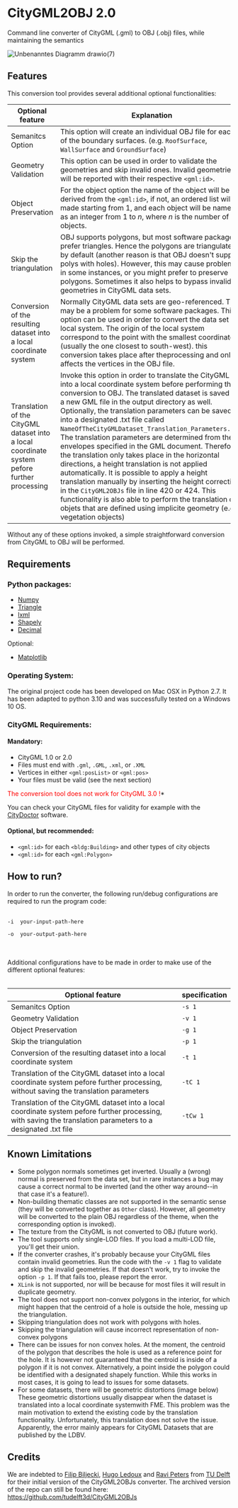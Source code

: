# CityGML2OBJ 2.0
Command line converter of CityGML (.gml) to OBJ (.obj) files, while maintaining the semantics 

![Unbenanntes Diagramm drawio(7)](https://user-images.githubusercontent.com/44395224/233409267-88acb0b3-b8b2-40e5-9b9d-5fa763229956.png)


## Features
This conversion tool provides several additional optional functionalities:

| Optional feature | Explanation |
| -------- | -------- |
| Semanitcs Option| This option will create an individual OBJ file for each of the boundary surfaces. (e.g. `RoofSurface`, `WallSurface` and `GroundSurface`) |
| Geometry Validation | This option can be used in order to validate the geometries and skip invalid ones. Invalid geometries will be reported with their respective `<gml:id>`.|
| Object Preservation | For the object option the name of the object will be derived from the `<gml:id>`, if not, an ordered list will be made starting from 1, and each object will be named as an integer from 1 to *n*, where *n* is the number of objects. |
| Skip the triangulation | OBJ supports polygons, but most software packages prefer triangles. Hence the polygons are triangulated by default (another reason is that OBJ doesn't support polys with holes). However, this may cause problems in some instances, or you might prefer to preserve polygons. Sometimes it also helps to bypass invalid geometries in CityGML data sets. |
| Conversion of the resulting dataset into a local coordinate system | Normally CityGML data sets are geo-referenced. This may be a problem for some software packages. This option can be used in order to convert the data set to a local system. The origin of the local system correspond to the point with the smallest coordinates (usually the one closest to south-west). this conversion takes place after theprocessing and only affects the vertices in the OBJ file. |
| Translation of the CityGML dataset into a local coordinate system pefore further processing |Invoke this option in order to translate the CityGML File into a local coordinate system before performing the conversion to OBJ. The translated dataset is saved as a new GML file in the output directory as well. Optionally, the translation parameters can be saved into a designated .txt file called `NameOfTheCityGMLDataset_Translation_Parameters.txt`. The translation parameters are determined from the envelopes specified in the GML document. Therefore, the translation only takes place in the horizontal directions, a height translation is not applied automatically. It is possible to apply a height translation manually by inserting the height correction in the `CityGML2OBJs` file in line 420 or 424. This functionality is also able to perform the translation of objets that are defined using implicite geometry (e.g vegetation objects)|

Without any of these options invoked, a simple straightforward conversion from CityGML to OBJ will be performed.

## Requirements
### Python packages:

+ [Numpy](http://docs.scipy.org/doc/numpy/user/install.html) 
+ [Triangle](http://dzhelil.info/triangle/)
+ [lxml](http://lxml.de)
+ [Shapely](https://github.com/Toblerity/Shapely)
+ [Decimal](https://docs.python.org/3/library/decimal.html)
  
Optional:

+ [Matplotlib](http://matplotlib.org/users/installing.html)

### Operating System:

The original project code has been developed on Mac OSX in Python 2.7. It has been adapted to python 3.10 and was successfully tested on a Windows 10 OS.

### CityGML Requirements:

#### Mandatory:

+ CityGML 1.0 or 2.0
+ Files must end with `.gml`, `.GML`, `.xml`, or `.XML`
+ Vertices in either `<gml:posList>` or `<gml:pos>`
+ Your files must be valid (see the next section)

<span style="color:red">The conversion tool does not work for CityGML 3.0 !</span>*

You can check your CityGML files for validity for example with the [CityDoctor](https://www.citydoctor.eu/de/startseite.html) software.

#### Optional, but recommended:

+ `<gml:id>` for each `<bldg:Building>` and other types of city objects
+ `<gml:id>` for each `<gml:Polygon>`

## How to run?
In order to run the converter, the following run/debug configurations are required to run the program code:
<br></br>



  
  `-i  your-input-path-here` 
  
  `-o  your-output-path-here` 
  

  

<br></br>
Additional configurations have to be made in order to make use of the different optional features:
<br></br>

| Optional feature | specification |
| -------- | -------- |
| Semanitcs Option|`-s 1`|
| Geometry Validation | `-v 1`|
| Object Preservation | `-g 1`|
| Skip the triangulation | `-p 1`|
| Conversion of the resulting dataset into a local coordinate system | `-t 1`|
| Translation of the CityGML dataset into a local coordinate system pefore further processing, without saving the translation parameters|`-tC 1`|
| Translation of the CityGML dataset into a local coordinate system pefore further processing, with saving the translation parameters to a designated .txt file|`-tCw 1`|

## Known Limitations

* Some polygon normals sometimes get inverted. Usually a (wrong) normal is preserved from the data set, but in rare instances a bug may cause a correct normal to be inverted (and the other way around--in that case it's a feature!).
* Non-building thematic classes are not supported in the semantic sense (they will be converted together as `Other` class). However, all geometry will be converted to the plain OBJ regardless of the theme, when the corresponding option is invoked).
* The texture from the CityGML is not converted to OBJ (future work).
* The tool supports only single-LOD files. If you load a multi-LOD file, you'll get their union.
* If the converter crashes, it's probably because your CityGML files contain invalid geometries. Run the code with the `-v 1` flag to validate and skip the invalid geometries. If that doesn't work, try to invoke the option `-p 1`. If that fails too, please report the error.
* `XLink` is not supported, nor will be because for most files it will result in duplicate geometry. 
* The tool does not support non-convex polygons in the interior, for which might happen that the centroid of a hole is outside the hole, messing up the triangulation.
* Skipping triangulation does not work with polygons with holes.
* Skipping the triangulation will cause incorrect representation of non-convex polygons
* There can be issues for non convex holes. At the moment, the centroid of the polygon that describes the hole is used as a reference point for the hole. It is however not guaranteed that the centroid is inside of a polygon if it is not convex. Alternatively, a point inside the polygon could be identified with a designated shapely function. While this works in most cases, it is going to lead to issues for some datasets.
* For some datasets, there will be geometric distortions (image below) These geometric distortions usually disappear when the dataset is translated into a local   coordinate systemwith FME. This problem was the main motivation to extend the existing code by the translation functionality. Unfortunately, this translation does not solve the issue. Apparently, the error mainly appears for CityGML Datasets that are published by the LDBV.




## Credits
We are indebted to [Filip Biljecki](https://github.com/fbiljecki), [Hugo Ledoux](https://github.com/hugoledoux) and [Ravi Peters](https://github.com/Ylannl) from [TU Delft](https://github.com/tudelft3d) for their initial version of the CityGML2OBJs converter. The archived version of the repo can still be found here: https://github.com/tudelft3d/CityGML2OBJs
